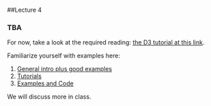 ##Lecture 4

### TBA

For now, take a look at the required reading: [the D3 tutorial at this link](http://alignedleft.com/tutorials).


Familiarize yourself with examples here: 

1. [General intro plus good examples](http://d3js.org/)
2. [Tutorials](https://github.com/mbostock/d3/wiki/Tutorials)
3. [Examples and Code](https://github.com/mbostock/d3/wiki/Gallery)

We will discuss more in class.


